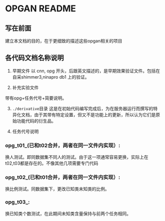 # OPGAN README

## 写在前面
建立本文档的目的，在于更细致的描述这些opgan相关的项目

## 各代码文档名称说明
1. 早期文件
以 cnn, opg 开头，后跟英文描述的，是早期效果验证文件。包括在自采shimmer3,ninapro db1 上的验证。

2. 补充实验文件

带有opg+任务代号+简要说明。

3. `./derivative`目录
这是在初始代码编写完成后，为在服务器运行而撰写的特异化文档，由于其带有特定设置，但又不是功能上的更新，所以认为它们是原始功能代码的衍生品。

4. 任务代号说明
### opg_t01_(已和t02合并，两者在同一文件内实现）:

换人测试。即同数据集不同人的测试。由于这一项通常容易更换，实际上在 t02,t03都是存在的。不像其他几项需要专门代码

### opg_t02_(已和t01合并，两者在同一文件内实现）:

换比例测试。同数据集下，更改已知类未知类的比例。

### opg_t03_:

换已知类个数测试，在此期间未知类含量保持与前两个任务相同。


